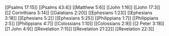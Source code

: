 [[Psalms 17:15]]
[[Psalms 43:4]]
[[Matthew 5:6]]
[[John 1:16]]
[[John 17:3]]
[[2 Corinthians 5:14]]
[[Galatians 2:20]]
[[Ephesians 1:23]]
[[Ephesians 3:18]]
[[Ephesians 5:2]]
[[Ephesians 5:25]]
[[Philippians 1:7]]
[[Philippians 2:5]]
[[Philippians 4:7]]
[[Colossians 1:10]]
[[Colossians 2:9]]
[[2 Peter 3:18]]
[[1 John 4:9]]
[[Revelation 7:15]]
[[Revelation 21:22]]
[[Revelation 22:3]]

